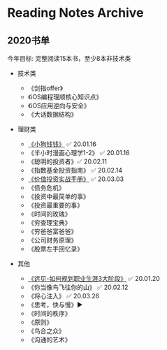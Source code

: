 #  Reading Notes Archive





## 2020书单

今年目标: 完整阅读15本书，至少8本非技术类

- 技术类
  - 《剑指offer》
  - 《iOS编程理顺核心知识点》
  - 《iOS应用逆向与安全》
  - 《大话数据结构》

- 理财类
  - [《小狗钱钱》](/2020/小狗钱钱/小狗钱钱.txt) ✅ 20.01.16
  - 《半小时漫画心理学1-2》 ✅ 20.01.16
  - 《聪明的投资者》✅ 20.02.11
  - 《指数基金投资指南》 ✅ 20.02.14
  - [《价值投资实战手册》](/2020/价值投资实战手册/价值投资实战手册.txt) ✅ 20.03.03
  - 《债务危机》
  - 《投资中最简单的事》
  - 《投资最重要的事》
  - 《时间的玫瑰》
  - 《穷查理宝典》
  - 《穷爸爸富爸爸》
  - 《公司财务原理》
  - 《股票左手回忆录》

- 其他
  - [《远见-如何规划职业生涯3大阶段》](/2020/远见-如何规划职业生涯3大阶段/远见.md) ✅ 20.01.20
  - 《你当像鸟飞往你的山》 ✅ 20.02.12
  - 《将心注入》 ✅ 20.03.26
  - 《思考，快与慢》▶️
  - 《时间的秩序》
  - 《原则》
  - 《乌合之众》
  - 《沟通的艺术》